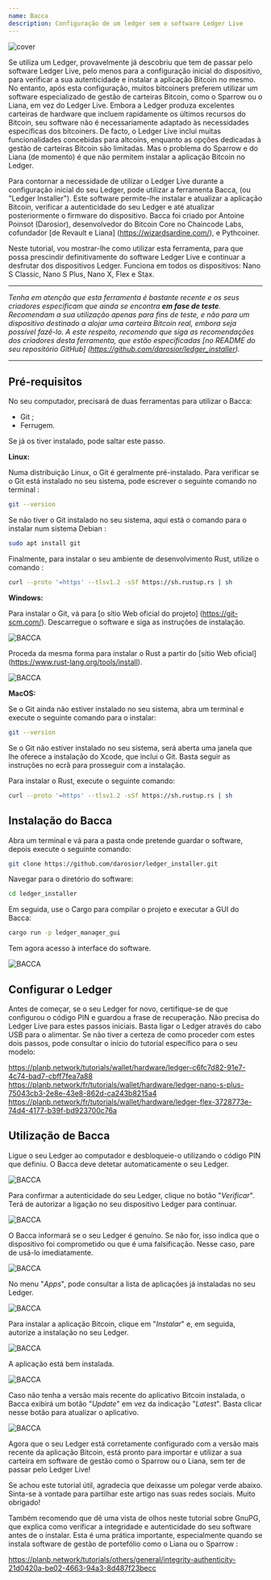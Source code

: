 ```yaml
---
name: Bacca
description: Configuração de um ledger sem o software Ledger Live
---
```

![cover](assets/cover.webp)

Se utiliza um Ledger, provavelmente já descobriu que tem de passar pelo software Ledger Live, pelo menos para a configuração inicial do dispositivo, para verificar a sua autenticidade e instalar a aplicação Bitcoin no mesmo. No entanto, após esta configuração, muitos bitcoiners preferem utilizar um software especializado de gestão de carteiras Bitcoin, como o Sparrow ou o Liana, em vez do Ledger Live. Embora a Ledger produza excelentes carteiras de hardware que incluem rapidamente os últimos recursos do Bitcoin, seu software não é necessariamente adaptado às necessidades específicas dos bitcoiners. De facto, o Ledger Live inclui muitas funcionalidades concebidas para altcoins, enquanto as opções dedicadas à gestão de carteiras Bitcoin são limitadas. Mas o problema do Sparrow e do Liana (de momento) é que não permitem instalar a aplicação Bitcoin no Ledger.

Para contornar a necessidade de utilizar o Ledger Live durante a configuração inicial do seu Ledger, pode utilizar a ferramenta Bacca, (ou "Ledger Installer"). Este software permite-lhe instalar e atualizar a aplicação Bitcoin, verificar a autenticidade do seu Ledger e até atualizar posteriormente o firmware do dispositivo. Bacca foi criado por Antoine Poinsot (Darosior), desenvolvedor do Bitcoin Core no Chaincode Labs, cofundador [de Revault e Liana] (https://wizardsardine.com/), e Pythcoiner.

Neste tutorial, vou mostrar-lhe como utilizar esta ferramenta, para que possa prescindir definitivamente do software Ledger Live e continuar a desfrutar dos dispositivos Ledger. Funciona em todos os dispositivos: Nano S Classic, Nano S Plus, Nano X, Flex e Stax.

---
*Tenha em atenção que esta ferramenta é bastante recente e os seus criadores especificam que ainda se encontra **em fase de teste**. Recomendam a sua utilização apenas para fins de teste, e não para um dispositivo destinado a alojar uma carteira Bitcoin real, embora seja possível fazê-lo. A este respeito, recomendo que siga as recomendações dos criadores desta ferramenta, que estão especificadas [no README do seu repositório GitHub] (https://github.com/darosior/ledger_installer).*

---
## Pré-requisitos

No seu computador, precisará de duas ferramentas para utilizar o Bacca:


- Git ;
- Ferrugem.

Se já os tiver instalado, pode saltar este passo.

**Linux:**

Numa distribuição Linux, o Git é geralmente pré-instalado. Para verificar se o Git está instalado no seu sistema, pode escrever o seguinte comando no terminal :

```bash
git --version
```

Se não tiver o Git instalado no seu sistema, aqui está o comando para o instalar num sistema Debian :

```bash
sudo apt install git
```

Finalmente, para instalar o seu ambiente de desenvolvimento Rust, utilize o comando :

```bash
curl --proto '=https' --tlsv1.2 -sSf https://sh.rustup.rs | sh
```

**Windows:**

Para instalar o Git, vá para [o sítio Web oficial do projeto] (https://git-scm.com/). Descarregue o software e siga as instruções de instalação.

![BACCA](assets/fr/01.webp)

Proceda da mesma forma para instalar o Rust a partir do [sítio Web oficial] (https://www.rust-lang.org/tools/install).

![BACCA](assets/fr/02.webp)

**MacOS:**

Se o Git ainda não estiver instalado no seu sistema, abra um terminal e execute o seguinte comando para o instalar:

```bash
git --version
```

Se o Git não estiver instalado no seu sistema, será aberta uma janela que lhe oferece a instalação do Xcode, que inclui o Git. Basta seguir as instruções no ecrã para prosseguir com a instalação.

Para instalar o Rust, execute o seguinte comando:

```bash
curl --proto '=https' --tlsv1.2 -sSf https://sh.rustup.rs | sh
```

## Instalação do Bacca

Abra um terminal e vá para a pasta onde pretende guardar o software, depois execute o seguinte comando:

```bash
git clone https://github.com/darosior/ledger_installer.git
```

Navegar para o diretório do software:

```bash
cd ledger_installer
```

Em seguida, use o Cargo para compilar o projeto e executar a GUI do Bacca:

```bash
cargo run -p ledger_manager_gui
```

Tem agora acesso à interface do software.

![BACCA](assets/fr/03.webp)

## Configurar o Ledger

Antes de começar, se o seu Ledger for novo, certifique-se de que configurou o código PIN e guardou a frase de recuperação. Não precisa do Ledger Live para estes passos iniciais. Basta ligar o Ledger através do cabo USB para o alimentar. Se não tiver a certeza de como proceder com estes dois passos, pode consultar o início do tutorial específico para o seu modelo:

https://planb.network/tutorials/wallet/hardware/ledger-c6fc7d82-91e7-4c74-bad7-cbff7fea7a88
https://planb.network/fr/tutorials/wallet/hardware/ledger-nano-s-plus-75043cb3-2e8e-43e8-862d-ca243b8215a4
https://planb.network/fr/tutorials/wallet/hardware/ledger-flex-3728773e-74d4-4177-b39f-bd923700c76a
## Utilização de Bacca

Ligue o seu Ledger ao computador e desbloqueie-o utilizando o código PIN que definiu. O Bacca deve detetar automaticamente o seu Ledger.

![BACCA](assets/fr/04.webp)

Para confirmar a autenticidade do seu Ledger, clique no botão "*Verificar*". Terá de autorizar a ligação no seu dispositivo Ledger para continuar.

![BACCA](assets/fr/05.webp)

O Bacca informará se o seu Ledger é genuíno. Se não for, isso indica que o dispositivo foi comprometido ou que é uma falsificação. Nesse caso, pare de usá-lo imediatamente.

![BACCA](assets/fr/06.webp)

No menu "*Apps*", pode consultar a lista de aplicações já instaladas no seu Ledger.

![BACCA](assets/fr/07.webp)

Para instalar a aplicação Bitcoin, clique em "*Instalar*" e, em seguida, autorize a instalação no seu Ledger.

![BACCA](assets/fr/08.webp)

A aplicação está bem instalada.

![BACCA](assets/fr/09.webp)

Caso não tenha a versão mais recente do aplicativo Bitcoin instalada, o Bacca exibirá um botão "*Update*" em vez da indicação "*Latest*". Basta clicar nesse botão para atualizar o aplicativo.

![BACCA](assets/fr/10.webp)

Agora que o seu Ledger está corretamente configurado com a versão mais recente da aplicação Bitcoin, está pronto para importar e utilizar a sua carteira em software de gestão como o Sparrow ou o Liana, sem ter de passar pelo Ledger Live!

Se achou este tutorial útil, agradecia que deixasse um polegar verde abaixo. Sinta-se à vontade para partilhar este artigo nas suas redes sociais. Muito obrigado!

Também recomendo que dê uma vista de olhos neste tutorial sobre GnuPG, que explica como verificar a integridade e autenticidade do seu software antes de o instalar. Esta é uma prática importante, especialmente quando se instala software de gestão de portefólio como o Liana ou o Sparrow :

https://planb.network/tutorials/others/general/integrity-authenticity-21d0420a-be02-4663-94a3-8d487f23becc
